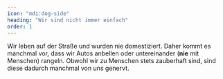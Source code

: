 ```yaml
---
icon: "mdi:dog-side"
heading: "Wir sind nicht immer einfach"
order: 1
---
```

Wir leben auf der Straße und wurden nie domestiziert. Daher kommt es manchmal vor, dass wir Autos anbellen oder untereinander (**nie** mit Menschen) rangeln. Obwohl wir zu Menschen stets zauberhaft sind, sind diese dadurch manchmal von uns genervt.